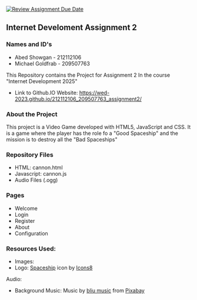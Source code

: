 [![Review Assignment Due Date](https://classroom.github.com/assets/deadline-readme-button-22041afd0340ce965d47ae6ef1cefeee28c7c493a6346c4f15d667ab976d596c.svg)](https://classroom.github.com/a/C1S6S1cK)
## Internet Develoment Assignment 2
### Names and ID's
- Abed Showgan - 212112106
- Michael Goldfrab - 209507763
  
This Repository contains the Project for Assignment 2 In the course "Internet Development 2025" <br>

- Link to Github.IO Website: https://wed-2023.github.io/212112106_209507763_assignment2/

### About the Project 
 This project is a Video Game developed with HTML5, JavaScript and CSS. 
It is a game where the player has the role fo a "Good Spaceship" and the mission is to destroy all the "Bad Spaceships"
### Repository Files
- HTML: cannon.html
- Javascript: cannon.js
- Audio Files (.ogg)
  
### Pages 
- Welcome
- Login
- Register
- About
- Configuration


### Resources Used: 
- Images: 
 - Logo: <a target="_blank" href="https://icons8.com/icon/nk8Hk3SpKo7g/spaceship">Spaceship</a> icon by <a target="_blank" href="https://icons8.com">Icons8</a>

Audio:
- Background Music: Music by <a href="https://pixabay.com/users/bluelike_u-24430674/?utm_source=link-attribution&utm_medium=referral&utm_campaign=music&utm_content=271158">bliu music</a> from <a href="https://pixabay.com//?utm_source=link-attribution&utm_medium=referral&utm_campaign=music&utm_content=271158">Pixabay</a>